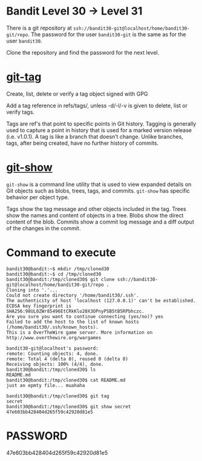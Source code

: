 # Bandit Level 30 -> Level 31

There is a git repository at `ssh://bandit30-git@localhost/home/bandit30-git/repo`. The password for the user `bandit30-git` is the same as for the user `bandit30`.

Clone the repository and find the password for the next level.

# [git-tag](https://www.atlassian.com/git/tutorials/inspecting-a-repository/git-tag)

Create, list, delete or verify a tag object signed with GPG

Add a tag reference in refs/tags/, unless -d/-l/-v is given to delete, list or verify tags.

Tags are ref's that point to specific points in Git history. Tagging is generally used to capture a point in history that is used for a marked version release (i.e. v1.0.1). A tag is like a branch that doesn’t change. Unlike branches, tags, after being created, have no further history of commits.

# [git-show](https://www.atlassian.com/git/tutorials/git-show)

`git-show` is a command line utility that is used to view expanded details on Git objects such as blobs, trees, tags, and commits. `git-show` has specific behavior per object type.

Tags show the tag message and other objects included in the tag. Trees show the names and content of objects in a tree. Blobs show the direct content of the blob. Commits show a commit log message and a diff output of the changes in the commit.

# Command to execute

```console
bandit30@bandit:~$ mkdir /tmp/cloned30
bandit30@bandit:~$ cd /tmp/cloned30
bandit30@bandit:/tmp/cloned30$ git clone ssh://bandit30-git@localhost/home/bandit30-git/repo .
Cloning into '.'...
Could not create directory '/home/bandit30/.ssh'.
The authenticity of host 'localhost (127.0.0.1)' can't be established.
ECDSA key fingerprint is SHA256:98UL0ZWr85496EtCRkKlo20X3OPnyPSB5tB5RPbhczc.
Are you sure you want to continue connecting (yes/no)? yes
Failed to add the host to the list of known hosts (/home/bandit30/.ssh/known_hosts).
This is a OverTheWire game server. More information on http://www.overthewire.org/wargames

bandit30-git@localhost's password:
remote: Counting objects: 4, done.
remote: Total 4 (delta 0), reused 0 (delta 0)
Receiving objects: 100% (4/4), done.
bandit30@bandit:/tmp/cloned30$ ls
README.md
bandit30@bandit:/tmp/cloned30$ cat README.md
just an epmty file... muahaha

bandit30@bandit:/tmp/cloned30$ git tag
secret
bandit30@bandit:/tmp/cloned30$ git show secret
47e603bb428404d265f59c42920d81e5
```

# PASSWORD

47e603bb428404d265f59c42920d81e5
